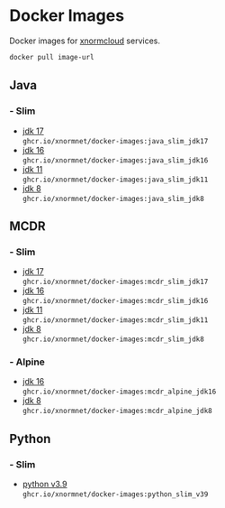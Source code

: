 # Docker Images
Docker images for [xnormcloud](https://xnorm.cloud) services.
```bash
docker pull image-url
```

## Java

### - Slim
- [jdk 17](https://github.com/xnormnet/docker-images/tree/master/java/slim/jdk17) \
`ghcr.io/xnormnet/docker-images:java_slim_jdk17`
- [jdk 16](https://github.com/xnormnet/docker-images/tree/master/java/slim/jdk16) \
`ghcr.io/xnormnet/docker-images:java_slim_jdk16`
- [jdk 11](https://github.com/xnormnet/docker-images/tree/master/java/slim/jdk11) \
`ghcr.io/xnormnet/docker-images:java_slim_jdk11`
- [jdk 8](https://github.com/xnormnet/docker-images/tree/master/java/slim/jdk8) \
`ghcr.io/xnormnet/docker-images:java_slim_jdk8`

## MCDR

### - Slim
- [jdk 17](https://github.com/xnormnet/docker-images/tree/master/mcdr/slim/jdk17) \
`ghcr.io/xnormnet/docker-images:mcdr_slim_jdk17`
- [jdk 16](https://github.com/xnormnet/docker-images/tree/master/mcdr/slim/jdk16) \
`ghcr.io/xnormnet/docker-images:mcdr_slim_jdk16`
- [jdk 11](https://github.com/xnormnet/docker-images/tree/master/mcdr/slim/jdk11) \
`ghcr.io/xnormnet/docker-images:mcdr_slim_jdk11`
- [jdk 8](https://github.com/xnormnet/docker-images/tree/master/mcdr/slim/jdk8) \
`ghcr.io/xnormnet/docker-images:mcdr_slim_jdk8`

### - Alpine
- [jdk 16](https://github.com/xnormnet/docker-images/tree/master/mcdr/alpine/jdk16) \
`ghcr.io/xnormnet/docker-images:mcdr_alpine_jdk16`
- [jdk 8](https://github.com/xnormnet/docker-images/tree/master/mcdr/alpine/jdk8) \
`ghcr.io/xnormnet/docker-images:mcdr_alpine_jdk8`

## Python

### - Slim
- [python v3.9](https://github.com/xnormnet/docker-images/tree/master/python/slim/v39) \
`ghcr.io/xnormnet/docker-images:python_slim_v39`
